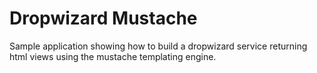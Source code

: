 # Dropwizard Mustache

Sample application showing how to build a dropwizard service returning html views using the mustache templating engine.
